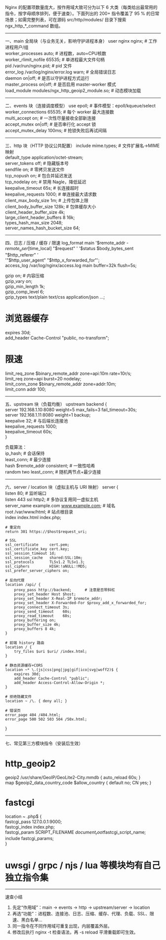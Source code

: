 Nginx 的配置项数量庞大，按作用域大致可分为以下 6 大类（每类给出最常用的指令，按字母顺序排列，便于速查）。下面列出的 200+ 指令覆盖了 95 % 的日常场景；如需完整列表，可在源码 src/http/modules/ 目录下搜索 ngx_http_*_command 数组。

------------------------------------------------
一、main 全局块（与业务无关，影响守护进程本身）
user nginx nginx;              # 工作进程用户/组  
worker_processes auto;         # 进程数，auto=CPU核数  
worker_rlimit_nofile 65535;    # 单进程最大文件句柄  
pid /var/run/nginx.pid;        # pid 文件  
error_log /var/log/nginx/error.log warn;   # 全局错误日志  
daemon on|off;                 # 是否以守护进程方式运行  
master_process on|off;         # 是否启用 master-worker 模式  
load_module modules/ngx_http_geoip2_module.so; # 动态模块加载  

------------------------------------------------
二、events 块（连接调度模型）
use epoll;                     # 事件模型：epoll/kqueue/select  
worker_connections 65535;      # 每个 worker 最大连接数  
multi_accept on;               # 一次性尽量接收全部新连接  
accept_mutex on|off;           # 是否串行化 accept 锁  
accept_mutex_delay 100ms;      # 抢锁失败后再试间隔  

------------------------------------------------
三、http 块（HTTP 协议公共配置）
include mime.types;            # 文件扩展名→MIME 映射  
default_type application/octet-stream;  
server_tokens off;             # 隐藏版本号  
sendfile on;                   # 零拷贝发送文件  
tcp_nopush on;                 # 包合并延迟发送  
tcp_nodelay on;                # 禁用 Nagle，降低延迟  
keepalive_timeout 65s;         # 长连接超时  
keepalive_requests 1000;       # 单连接最大请求数  
client_max_body_size 1m;       # 上传包体上限  
client_body_buffer_size 128k;  # 包体缓存大小  
client_header_buffer_size 4k;  
large_client_header_buffers 8 16k;  
types_hash_max_size 2048;  
server_names_hash_bucket_size 64;  

------------------------------------------------
四、日志 / 压缩 / 缓存 / 限速
log_format main '$remote_addr - $remote_user [$time_local] "$request" '  
                '$status $body_bytes_sent "$http_referer" '  
                '"$http_user_agent" "$http_x_forwarded_for"';  
access_log /var/log/nginx/access.log main buffer=32k flush=5s;  

gzip on;                       # 内容压缩  
gzip_vary on;  
gzip_min_length 1k;  
gzip_comp_level 6;  
gzip_types text/plain text/css application/json …;  

# 浏览器缓存  
expires 30d;  
add_header Cache-Control "public, no-transform";  

# 限速  
limit_req_zone $binary_remote_addr zone=api:10m rate=10r/s;  
limit_req zone=api burst=20 nodelay;  
limit_conn_zone $binary_remote_addr zone=addr:10m;  
limit_conn addr 100;  

------------------------------------------------
五、upstream 块（负载均衡）
upstream backend {  
    server 192.168.1.10:8080 weight=5 max_fails=3 fail_timeout=30s;  
    server 192.168.1.11:8080 weight=1 backup;  
    keepalive 32;              # 与后端长连接池  
    keepalive_requests 1000;  
    keepalive_timeout 60s;  
}  

负载算法：  
ip_hash;                       # 会话保持  
least_conn;                    # 最少连接  
hash $remote_addr consistent;  # 一致性哈希  
random two least_conn;         # 随机两节点+最少连接  

------------------------------------------------
六、server / location 块（虚拟主机与 URI 映射）
server {  
    listen 80;                 # 监听端口  
    listen 443 ssl http2;      # 多协议复用同一虚拟主机  
    server_name example.com www.example.com;   # 域名  
    root /var/www/html;        # 站点根目录  
    index index.html index.php;  

    # 重定向  
    return 301 https://$host$request_uri;  

    # SSL  
    ssl_certificate     cert.pem;  
    ssl_certificate_key cert.key;  
    ssl_session_timeout 1d;  
    ssl_session_cache   shared:SSL:10m;  
    ssl_protocols       TLSv1.2 TLSv1.3;  
    ssl_ciphers         HIGH:!aNULL:!MD5;  
    ssl_prefer_server_ciphers on;  

    # 反向代理  
    location /api/ {  
        proxy_pass http://backend;      # 注意是否带斜杠  
        proxy_set_header Host $host;  
        proxy_set_header X-Real-IP $remote_addr;  
        proxy_set_header X-Forwarded-For $proxy_add_x_forwarded_for;  
        proxy_connect_timeout 3s;  
        proxy_send_timeout    60s;  
        proxy_read_timeout    60s;  
        proxy_buffering on;  
        proxy_buffer_size 4k;  
        proxy_buffers 8 4k;  
    }  

    # 前端 history 路由  
    location / {  
        try_files $uri $uri/ /index.html;  
    }  

    # 静态资源缓存+CORS  
    location ~* \.(js|css|png|jpg|gif|ico|svg|woff2)$ {  
        expires 30d;  
        add_header Cache-Control "public";  
        add_header Access-Control-Allow-Origin *;  
    }  

    # 拒绝隐藏文件  
    location ~ /\. { deny all; }  

    # 错误页  
    error_page 404 /404.html;  
    error_page 500 502 503 504 /50x.html;  
}  

------------------------------------------------
七、常见第三方模块指令（安装后生效）
# http_geoip2  
geoip2 /usr/share/GeoIP/GeoLite2-City.mmdb { auto_reload 60s; }  
map $geoip2_data_country_code $allow_country { default no; CN yes; }  

# fastcgi  
location ~ \.php$ {  
    fastcgi_pass  127.0.0.1:9000;  
    fastcgi_index index.php;  
    fastcgi_param SCRIPT_FILENAME $document_root$fastcgi_script_name;  
    include fastcgi_params;  
}  

# uwsgi / grpc / njs / lua 等模块均有自己独立指令集  

------------------------------------------------
速查小结
1. 先定“作用域”：main → events → http → upstream/server → location  
2. 再选“功能”：进程数、连接池、日志、压缩、缓存、代理、负载、SSL、限速、黑白名单…  
3. 同一指令在不同作用域可重复出现，内层覆盖外层。  
4. 修改后执行 nginx -t 检查语法，再 -s reload 平滑重载即可生效。
